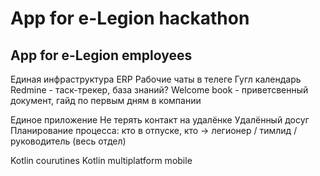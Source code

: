 # App for e-Legion hackathon
## App for e-Legion employees

Единая инфраструктура
ERP
Рабочие чаты в телеге
Гугл календарь
Redmine - таск-трекер, база знаний?
Welcome book - приветсвенный документ, гайд по первым дням в компании

Единое приложение
Не терять контакт на удалёнке
Удалённый досуг
Планирование процесса: кто в отпуске, кто ->       легионер / тимлид / руководитель (весь отдел)

Kotlin courutines
Kotlin multiplatform mobile
